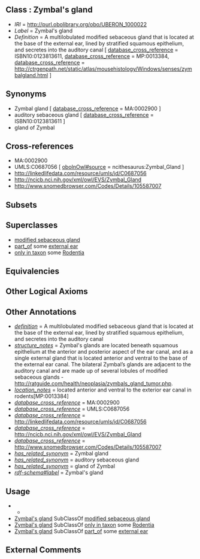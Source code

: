 
## Class : Zymbal's gland

 * *IRI* = http://purl.obolibrary.org/obo/UBERON_1000022
 * *Label* = Zymbal's gland
 * *Definition* = A multilobulated modified sebaceous gland that is located at the base of the external ear, lined by stratified squamous epithelium, and secretes into the auditory canal [ [database_cross_reference](../../ef/oboInOwl#hasDbXref.md) = ISBN10:0123813611, [database_cross_reference](../../ef/oboInOwl#hasDbXref.md) = MP:0013384, [database_cross_reference](../../ef/oboInOwl#hasDbXref.md) = http://ctrgenpath.net/static/atlas/mousehistology/Windows/senses/zymbalgland.html ]

## Synonyms

 * Zymbal gland [ [database_cross_reference](../../ef/oboInOwl#hasDbXref.md) = MA:0002900 ]
 * auditory sebaceous gland [ [database_cross_reference](../../ef/oboInOwl#hasDbXref.md) = ISBN10:0123813611 ]
 * gland of Zymbal

## Cross-references

 * MA:0002900
 * UMLS:C0687056 [ [oboInOwl#source](../../ce/oboInOwl#source.md) = ncithesaurus:Zymbal_Gland ]
 * http://linkedlifedata.com/resource/umls/id/C0687056
 * http://ncicb.nci.nih.gov/xml/owl/EVS/Zymbal_Gland
 * http://www.snomedbrowser.com/Codes/Details/105587007

## Subsets


## Superclasses

 * [modified sebaceous gland](../../UBERON/51/UBERON_0015251.md)
 * [part_of](../../BFO/50/BFO_0000050.md) some [external ear](../../UBERON/91/UBERON_0001691.md)
 * [only in taxon](../../RO/60/RO_0002160.md) some [Rodentia](../../NCBITaxon/89/NCBITaxon_9989.md)

## Equivalencies


## Other Logical Axioms


## Other Annotations

 * *[definition](../../IAO/15/IAO_0000115.md)* = A multilobulated modified sebaceous gland that is located at the base of the external ear, lined by stratified squamous epithelium, and secretes into the auditory canal
 * *[structure_notes](../../UBPROP/10/UBPROP_0000010.md)* = Zymbal's glands are located beneath squamous epithelium at the anterior and posterior aspect of the ear canal, and as a single external gland that is located anterior and ventral to the base of the external ear canal. The bilateral Zymbal’s glands are adjacent to the auditory canal and are made up of several lobules of modified sebaceous glands - http://ratguide.com/health/neoplasia/zymbals_gland_tumor.php.
 * *[location_notes](../../UBPROP/15/UBPROP_0000015.md)* = located anterior and ventral to the exterior ear canal in rodents[MP:0013384]
 * *[database_cross_reference](../../ef/oboInOwl#hasDbXref.md)* = MA:0002900
 * *[database_cross_reference](../../ef/oboInOwl#hasDbXref.md)* = UMLS:C0687056
 * *[database_cross_reference](../../ef/oboInOwl#hasDbXref.md)* = http://linkedlifedata.com/resource/umls/id/C0687056
 * *[database_cross_reference](../../ef/oboInOwl#hasDbXref.md)* = http://ncicb.nci.nih.gov/xml/owl/EVS/Zymbal_Gland
 * *[database_cross_reference](../../ef/oboInOwl#hasDbXref.md)* = http://www.snomedbrowser.com/Codes/Details/105587007
 * *[has_related_synonym](../../ym/oboInOwl#hasRelatedSynonym.md)* = Zymbal gland
 * *[has_related_synonym](../../ym/oboInOwl#hasRelatedSynonym.md)* = auditory sebaceous gland
 * *[has_related_synonym](../../ym/oboInOwl#hasRelatedSynonym.md)* = gland of Zymbal
 * *[rdf-schema#label](../../el/rdf-schema#label.md)* = Zymbal's gland

## Usage

 * -
 * [Zymbal's gland](../../UBERON/22/UBERON_1000022.md) SubClassOf [modified sebaceous gland](../../UBERON/51/UBERON_0015251.md)
 * [Zymbal's gland](../../UBERON/22/UBERON_1000022.md) SubClassOf [only in taxon](../../RO/60/RO_0002160.md) some [Rodentia](../../NCBITaxon/89/NCBITaxon_9989.md)
 * [Zymbal's gland](../../UBERON/22/UBERON_1000022.md) SubClassOf [part_of](../../BFO/50/BFO_0000050.md) some [external ear](../../UBERON/91/UBERON_0001691.md)

## External Comments

